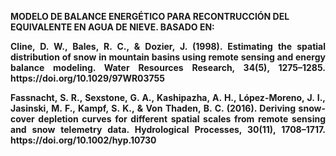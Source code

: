 
<strong>MODELO DE BALANCE ENERGÉTICO PARA RECONTRUCCIÓN DEL EQUIVALENTE EN AGUA DE NIEVE. BASADO EN:</strong>

<p align="justify">
<strong> Cline, D. W., Bales, R. C., & Dozier, J. (1998). Estimating the spatial distribution of snow in mountain basins using remote sensing and energy balance modeling. Water Resources Research, 34(5), 1275–1285. https://doi.org/10.1029/97WR03755 </strong>
</p>

<p align="justify">
<strong> Fassnacht, S. R., Sexstone, G. A., Kashipazha, A. H., López-Moreno, J. I., Jasinski, M. F., Kampf, S. K., & Von Thaden, B. C. (2016). Deriving snow-cover depletion curves for different spatial scales from remote sensing and snow telemetry data. Hydrological Processes, 30(11), 1708–1717. https://doi.org/10.1002/hyp.10730 </strong>
</p>





